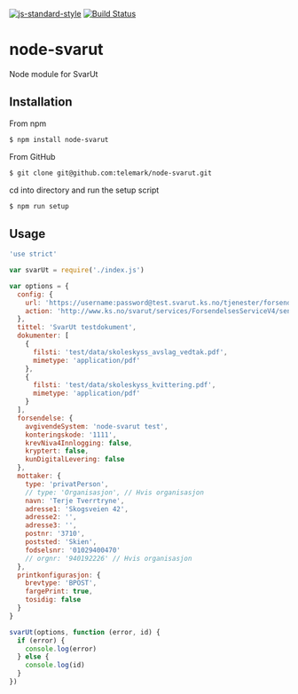 [![js-standard-style](https://img.shields.io/badge/code%20style-standard-brightgreen.svg?style=flat)](https://github.com/feross/standard)
[![Build Status](https://travis-ci.org/telemark/node-svarut.svg?branch=master)](https://travis-ci.org/telemark/node-svarut)
# node-svarut
Node module for SvarUt

## Installation
From npm

```sh
$ npm install node-svarut
```

From GitHub
```sh
$ git clone git@github.com:telemark/node-svarut.git
```

cd into directory and run the setup script

```sh
$ npm run setup
```

## Usage

```javascript
'use strict'

var svarUt = require('./index.js')

var options = {
  config: {
    url: 'https://username:password@test.svarut.ks.no/tjenester/forsendelseservice/ForsendelsesServiceV4',
    action: 'http://www.ks.no/svarut/services/ForsendelsesServiceV4/sendForsendelse'
  },
  tittel: 'SvarUt testdokument',
  dokumenter: [
    {
      filsti: 'test/data/skoleskyss_avslag_vedtak.pdf',
      mimetype: 'application/pdf'
    },
    {
      filsti: 'test/data/skoleskyss_kvittering.pdf',
      mimetype: 'application/pdf'
    }
  ],
  forsendelse: {
    avgivendeSystem: 'node-svarut test',
    konteringskode: '1111',
    krevNiva4Innlogging: false,
    kryptert: false,
    kunDigitalLevering: false
  },
  mottaker: {
    type: 'privatPerson',
    // type: 'Organisasjon', // Hvis organisasjon
    navn: 'Terje Tverrtryne',
    adresse1: 'Skogsveien 42',
    adresse2: '',
    adresse3: '',
    postnr: '3710',
    poststed: 'Skien',
    fodselsnr: '01029400470'
    // orgnr: '940192226' // Hvis organisasjon
  },
  printkonfigurasjon: {
    brevtype: 'BPOST',
    fargePrint: true,
    tosidig: false
  }
}

svarUt(options, function (error, id) {
  if (error) {
    console.log(error)
  } else {
    console.log(id)
  }
})
```
